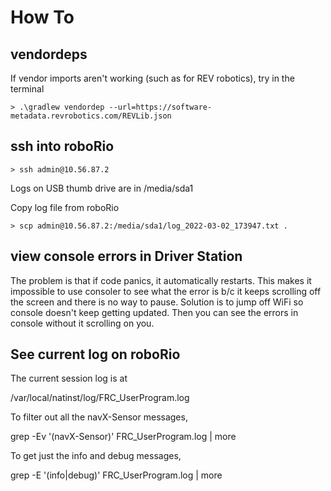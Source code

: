 # How To

## vendordeps

If vendor imports aren't working (such as for REV robotics), try in the terminal

```
> .\gradlew vendordep --url=https://software-metadata.revrobotics.com/REVLib.json
```

## ssh into roboRio

```
> ssh admin@10.56.87.2
```

Logs on USB thumb drive are in /media/sda1

Copy log file from roboRio

```
> scp admin@10.56.87.2:/media/sda1/log_2022-03-02_173947.txt .
```

## view console errors in Driver Station

The problem is that if code panics, it automatically restarts. This makes it impossible to use consoler to see what the error is b/c it keeps scrolling off the screen and there is no way to pause. Solution is to jump off WiFi so console doesn't keep getting updated. Then you can see the errors in console without it scrolling on you.

## See current log on roboRio

The current session log is at

/var/local/natinst/log/FRC_UserProgram.log

To filter out all the navX-Sensor messages,

grep -Ev '(navX-Sensor)' FRC_UserProgram.log | more

To get just the info and debug messages,

grep -E '(info|debug)' FRC_UserProgram.log | more